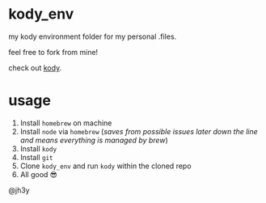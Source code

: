 kody_env
========

my kody environment folder for my personal .files.

feel free to fork from mine!

check out [kody](https://github.com/jh3y/kody).

# usage

1. Install `homebrew` on machine
2. Install `node` via `homebrew` (_saves from possible issues later down the line and means everything is managed by brew_)
3. Install `kody`
4. Install `git`
5. Clone `kody_env` and run `kody` within the cloned repo
6. All good :sunglasses:

@jh3y
